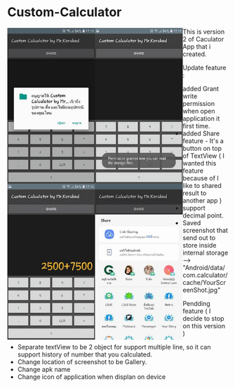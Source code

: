 # Custom-Calculator
<img align="left" src="https://github.com/korakod2012/Custom-Calculator/blob/master/screenshot/01.jpg" width="200" >
<img align="left" src="https://github.com/korakod2012/Custom-Calculator/blob/master/screenshot/02.jpg" width="200" >
<img align="left" src="https://github.com/korakod2012/Custom-Calculator/blob/master/screenshot/03.jpg" width="200" >
<img align="left" src="https://github.com/korakod2012/Custom-Calculator/blob/master/screenshot/04.jpg" width="200" >


This is version 2 of Caculator App that i created.

Update feature :

- added Grant write permission when open application it first time.
- added Share feature - It's a button on top of TextView ( I wanted this feature because of I like to shared result to another app )
- support decimal point.
- Saved screenshot that send out to store inside internal storage -->  "Android/data/com.calculator/cache/YourScreenShot.jpg"



Pendding feature ( I decide to stop on this version )

- Separate textView to be 2 object for support multiple line, so it can support history of number that you calculated.
- Change location of screenshot to be Gallery.
- Change apk name
- Change icon of application when displan on device
